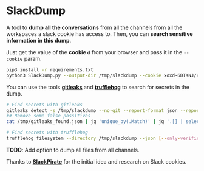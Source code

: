 # SlackDump

A tool to **dump all the conversations** from all the channels from all the workspaces a slack cookie has access to. Then, you can **search sensitive information in this dump**.

Just get the value of the **cookie `d`** from your browser and pass it in the `--cookie` param.

```bash
pip3 install -r requirements.txt
python3 SlackDump.py --output-dir /tmp/slackdump --cookie xoxd-6DTKNJ/4[...]
```

You can use the tools **[gitleaks](https://github.com/zricethezav/gitleaks)** and **[trufflehog](https://github.com/trufflesecurity/trufflehog)** to search for secrets in the dump.

```bash
# Find secrets with gitleaks
gitleaks detect -s /tmp/slackdump --no-git --report-format json --report-path /tmp/gitleaks_found.json
## Remove some false possitives
cat /tmp/gitleaks_found.json | jq 'unique_by(.Match)' | jq '.[] | select(.Match | contains("client_msg_id") or contains("token=") or contains("author_name") | not)'

# Find secrets with trufflehog
trufflehog filesystem --directory /tmp/slackdump --json [--only-verified]
```

**TODO**: Add option to dump all files from all channels.

Thanks to **[SlackPirate](https://github.com/emtunc/SlackPirate)** for the initial idea and research on Slack cookies.

